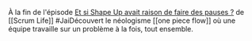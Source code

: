 À la fin de l'épisode [Et si Shape Up avait raison de faire des pauses ?](https://youtu.be/unwBLga6P_E?si=nV-3hB4PtVqoDMeE) de [[Scrum Life]] #JaiDécouvert  le néologisme [[one piece flow]] où une équipe travaille sur un problème à la fois, tout ensemble.